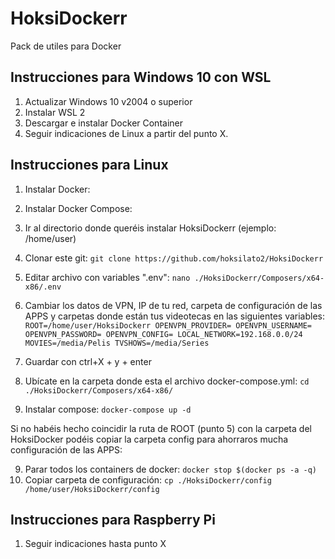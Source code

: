 # HoksiDockerr
 Pack de utiles para Docker


## Instrucciones para Windows 10 con WSL

1. Actualizar Windows 10 v2004 o superior
2. Instalar WSL 2
3. Descargar e instalar Docker Container
4. Seguir indicaciones de Linux a partir del punto X.

## Instrucciones para Linux
1. Instalar Docker:

2. Instalar Docker Compose:

3. Ir al directorio donde queréis instalar HoksiDockerr (ejemplo: /home/user)
3. Clonar este git: 
   ``git clone https://github.com/hoksilato2/HoksiDockerr``
4. Editar archivo con variables ".env":
   ``nano ./HoksiDockerr/Composers/x64-x86/.env``
5. Cambiar los datos de VPN, IP de tu red, carpeta de configuración de las APPS y carpetas donde están tus videotecas en las siguientes variables:
   ``ROOT=/home/user/HoksiDockerr
   OPENVPN_PROVIDER=
   OPENVPN_USERNAME=
   OPENVPN_PASSWORD=
   OPENVPN_CONFIG=
   LOCAL_NETWORK=192.168.0.0/24
   MOVIES=/media/Pelis
   TVSHOWS=/media/Series``
   
6. Guardar con ctrl+X + y + enter
7. Ubícate en la carpeta donde esta el archivo docker-compose.yml:
   ``cd ./HoksiDockerr/Composers/x64-x86/``
8. Instalar compose:
   ``docker-compose up -d``
   
Si no habéis hecho coincidir la ruta de ROOT (punto 5) con la carpeta del HoksiDocker podéis copiar la carpeta config para ahorraros mucha configuración de las APPS:
 
9. Parar todos los containers de docker:
   ``docker stop $(docker ps -a -q)``
10. Copiar carpeta de configuración:
   ``cp ./HoksiDockerr/config /home/user/HoksiDockerr/config``



## Instrucciones para Raspberry Pi
1. Seguir indicaciones hasta punto X

